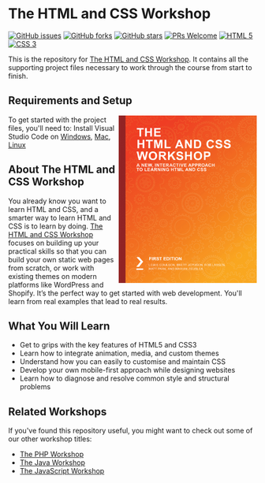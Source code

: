 # The HTML and CSS Workshop
[![GitHub issues](https://img.shields.io/github/issues/PacktWorkshops/The-HTML-and-CSS-Workshop.svg)](https://github.com/PacktWorkshops/The-HTML-and-CSS-Workshop/issues)
[![GitHub forks](https://img.shields.io/github/forks/PacktWorkshops/The-HTML-and-CSS-Workshop.svg)](https://github.com/PacktWorkshops/The-HTML-and-CSS-Workshop/network)
[![GitHub stars](https://img.shields.io/github/stars/PacktWorkshops/The-HTML-and-CSS-Workshop.svg)](https://github.com/PacktWorkshops/The-HTML-and-CSS-Workshop/stargazers)
[![PRs Welcome](https://img.shields.io/badge/PRs-welcome-brightgreen.svg)](https://github.com/PacktWorkshops/The-HTML-and-CSS-Workshop/pulls)
[![HTML 5](https://img.shields.io/badge/HTML-5-blue.svg)](https://dev.w3.org/html5/html-author/)
[![CSS 3](https://img.shields.io/badge/CSS-3-blue.svg)](https://dev.w3.org/html5/html-author/)

This is the repository for [The HTML and CSS Workshop](https://courses.packtpub.com/courses/html-css?utm_source=github&utm_medium=repository&utm_campaign=978-1-83882-453-2&utm_term=HTML%20and%20CSS&utm_content=The%20HTML%20and%20CSS%20Workshop). It contains all the supporting project files necessary to work through the course from start to finish.

## Requirements and Setup
<a href="https://courses.packtpub.com/courses/html-css?utm_source=github&utm_medium=repository&utm_campaign=978-1-83882-453-2&utm_term=HTML%20and%20CSS&utm_content=The%20HTML%20and%20CSS%20Workshop"><img src="https://github.com/PacktWorkshops/Workshop-Covers/blob/master/The%20HTML%20and%20CSS%20Workshop.jpg" alt="The HTML and CSS Workshop" height="340px" width="280px" align="right" this.target="_blank"></a>

To get started with the project files, you'll need to:
Install Visual Studio Code on [Windows](https://code.visualstudio.com/download), [Mac](https://code.visualstudio.com/download), [Linux](https://code.visualstudio.com/download)

## About The HTML and CSS Workshop
You already know you want to learn HTML and CSS, and a smarter way to learn HTML and CSS is to learn by doing. [The HTML and CSS Workshop](https://courses.packtpub.com/courses/html-css?utm_source=github&utm_medium=repository&utm_campaign=978-1-83882-453-2&utm_term=HTML%20and%20CSS&utm_content=The%20HTML%20and%20CSS%20Workshop) focuses on building up your practical skills so that you can build your own static web pages from scratch, or work with existing themes on modern platforms like WordPress and Shopify. It’s the perfect way to get started with web development. You'll learn from real examples that lead to real results.

## What You Will Learn
* Get to grips with the key features of HTML5 and CSS3 
* Learn how to integrate animation, media, and custom themes 
* Understand how you can easily to customise and maintain CSS 
* Develop your own mobile-first approach while designing websites 
* Learn how to diagnose and resolve common style and structural problems 

## Related Workshops
If you've found this repository useful, you might want to check out some of our other workshop titles:
* [The PHP Workshop](https://courses.packtpub.com/courses/php?utm_source=github&utm_medium=repository&utm_campaign=9781838648916&utm_term=PHP&utm_content=The%20PHP%20Workshop)
* [The Java Workshop](https://courses.packtpub.com/courses/java?utm_source=github&utm_medium=repository&utm_campaign=9781838986698&utm_term=Java&utm_content=The%20Java%20Workshop)
* [The JavaScript Workshop](https://courses.packtpub.com/courses/javascript?utm_source=github&utm_medium=repository&utm_campaign=978-1-83864-191-7&utm_term=JavaScript&utm_content=The%20JavaScript%20Workshop)
